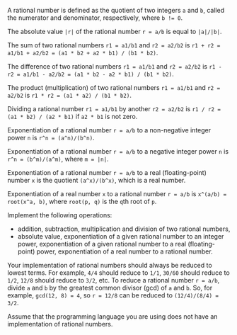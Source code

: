 A rational number is defined as the quotient of two integers `a` and `b`, called the numerator and denominator, respectively, where `b != 0`.

The absolute value `|r|` of the rational number `r = a/b` is equal to `|a|/|b|`.

The sum of two rational numbers `r1 = a1/b1` and `r2 = a2/b2` is `r1 + r2 = a1/b1 + a2/b2 = (a1 * b2 + a2 * b1) / (b1 * b2)`.

The difference of two rational numbers `r1 = a1/b1` and `r2 = a2/b2` is `r1 - r2 = a1/b1 - a2/b2 = (a1 * b2 - a2 * b1) / (b1 * b2)`.

The product (multiplication) of two rational numbers `r1 = a1/b1` and `r2 = a2/b2` is `r1 * r2 = (a1 * a2) / (b1 * b2)`.

Dividing a rational number `r1 = a1/b1` by another `r2 = a2/b2` is `r1 / r2 = (a1 * b2) / (a2 * b1)` if `a2 * b1` is not zero.

Exponentiation of a rational number `r = a/b` to a non-negative integer power `n` is `r^n = (a^n)/(b^n)`.

Exponentiation of a rational number `r = a/b` to a negative integer power `n` is `r^n = (b^m)/(a^m)`, where `m = |n|`.

Exponentiation of a rational number `r = a/b` to a real (floating-point) number `x` is the quotient `(a^x)/(b^x)`, which is a real number.

Exponentiation of a real number `x` to a rational number `r = a/b` is `x^(a/b) = root(x^a, b)`, where `root(p, q)` is the `q`th root of `p`.

Implement the following operations:

- addition, subtraction, multiplication and division of two rational numbers,
- absolute value, exponentiation of a given rational number to an integer power, exponentiation of a given rational number to a real (floating-point) power, exponentiation of a real number to a rational number.

Your implementation of rational numbers should always be reduced to lowest terms. For example, `4/4` should reduce to `1/1`, `30/60` should reduce to `1/2`, `12/8` should reduce to `3/2`, etc. To reduce a rational number `r = a/b`, divide `a` and `b` by the greatest common divisor (gcd) of `a` and `b`. So, for example, `gcd(12, 8) = 4`, so `r = 12/8` can be reduced to `(12/4)/(8/4) = 3/2`.

Assume that the programming language you are using does not have an implementation of rational numbers.
